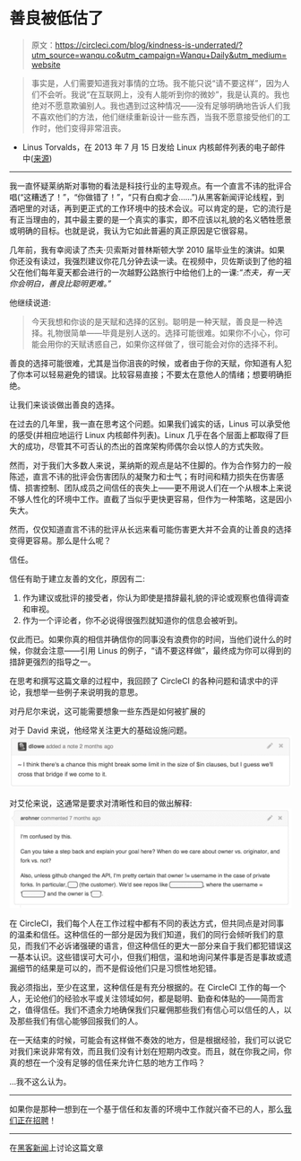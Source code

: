 # 善良被低估了

> 原文：<https://circleci.com/blog/kindness-is-underrated/?utm_source=wanqu.co&utm_campaign=Wanqu+Daily&utm_medium=website>

> 事实是，人们需要知道我对事情的立场。我不能只说“请不要这样”，因为人们不会听。我说“在互联网上，没有人能听到你的微妙”，我是认真的。我也绝对不愿意欺骗别人。我也遇到过这种情况——没有足够明确地告诉人们我不喜欢他们的方法，他们继续重新设计一些东西，当我不愿意接受他们的工作时，他们变得非常沮丧。

*   Linus Torvalds，在 2013 年 7 月 15 日发给 Linux 内核邮件列表的电子邮件中([来源](https://lkml.org/lkml/2013/7/15/407))

* * *

我一直怀疑莱纳斯对事物的看法是科技行业的主导观点。有一个直言不讳的批评合唱(“这糟透了！”，“你做错了！”，“只有白痴才会……”)从黑客新闻评论线程，到酒吧里的对话，再到更正式的工作环境中的技术会议。可以肯定的是，它的流行是有正当理由的，其中最主要的是一个真实的事实，即不应该以礼貌的名义牺牲愿景或明确的目标。也就是说，我认为它如此普遍的真正原因是它很容易。

几年前，我有幸阅读了杰夫·贝索斯对普林斯顿大学 2010 届毕业生的演讲。如果你还没有读过，我强烈建议你花几分钟去读一读。在视频中，贝佐斯谈到了他的祖父在他们每年夏天都会进行的一次越野公路旅行中给他们上的一课:*“杰夫，有一天你会明白，善良比聪明更难。”*

他继续说道:

> 今天我想和你谈的是天赋和选择的区别。聪明是一种天赋，善良是一种选择。礼物很简单——毕竟是别人送的。选择可能很难。如果你不小心，你可能会用你的天赋诱惑自己，如果你这样做了，很可能会对你的选择不利。

善良的选择可能很难，尤其是当你沮丧的时候，或者由于你的天赋，你知道有人犯了你本可以轻易避免的错误。比较容易直接；不要太在意他人的情绪；想要明确拒绝。

让我们来谈谈做出善良的选择。

在过去的几年里，我一直在思考这个问题。如果我们诚实的话，Linus 可以承受他的感受(并相应地运行 Linux 内核邮件列表)。Linux 几乎在各个层面上都取得了巨大的成功，尽管其不可否认的杰出的首席架构师偶尔会以惊人的方式失败。

然而，对于我们大多数人来说，莱纳斯的观点是站不住脚的。作为合作努力的一般陈述，直言不讳的批评会伤害团队的凝聚力和士气；有时间和精力损失在伤害感情、损害控制、团队成员之间信任的丧失上——更不用说人们在一个从根本上来说不够人性化的环境中工作。直截了当似乎更快更容易，但作为一种策略，这是因小失大。

然而，仅仅知道直言不讳的批评从长远来看可能伤害更大并不会真的让善良的选择变得更容易。那么是什么呢？

信任。

信任有助于建立友善的文化，原因有二:

1.  作为建议或批评的接受者，你认为即使是措辞最礼貌的评论或观察也值得调查和审视。
2.  作为一个评论者，你不必说得很强烈就知道你的信息会被听到。

仅此而已。如果你真的相信并确信你的同事没有浪费你的时间，当他们说什么的时候，你就会注意——引用 Linus 的例子，“请不要这样做”，最终成为你可以得到的措辞更强烈的指导之一。

在思考和撰写这篇文章的过程中，我回顾了 CircleCI 的各种问题和请求中的评论，我想举一些例子来说明我的意思。

对丹尼尔来说，这可能需要想象一些东西是如何被扩展的

对于 David 来说，他经常关注更大的基础设施问题。![Screen Shot 2014-04-29 at 2.07.22 PM](img/8bbbbb7af96edafbcc9ae27ce68ca2b1.png)

对艾伦来说，这通常是要求对清晰性和目的做出解释:![Screen Shot 2014-04-29 at 12.28.01 PM](img/fa4bc26b6e0afa705a491c410a924352.png)

在 CircleCI，我们每个人在工作过程中都有不同的表达方式，但共同点是对同事的温柔和信任。这种信任的一部分是因为我们知道，我们的同行会倾听我们的意见，而我们不必诉诸强硬的语言，但这种信任的更大一部分来自于我们都犯错误这一基本认识。这些错误可大可小，但我们相信，温和地询问某件事是否是事故或遗漏细节的结果是可以的，而不是假设他们只是习惯性地犯错。

我必须指出，至少在这里，这种信任是有充分根据的。在 CircleCI 工作的每一个人，无论他们的经验水平或关注领域如何，都是聪明、勤奋和体贴的——简而言之，值得信任。我们不遗余力地确保我们只雇佣那些我们有信心可以信任的人，以及那些我们有信心能够回报我们的人。

在一天结束的时候，可能会有这样做不奏效的地方，但是根据经验，我们可以说它对我们来说非常有效，而且我们没有计划在短期内改变。而且，就在你我之间，你真的想在一个没有足够的信任来允许仁慈的地方工作吗？

…我不这么认为。

* * *

如果你是那种一想到在一个基于信任和友善的环境中工作就兴奋不已的人，那么[我们正在招聘](https://circleci.com/careers/)！

* * *

在[黑客新闻](https://news.ycombinator.com/item?id=7733939)上讨论这篇文章